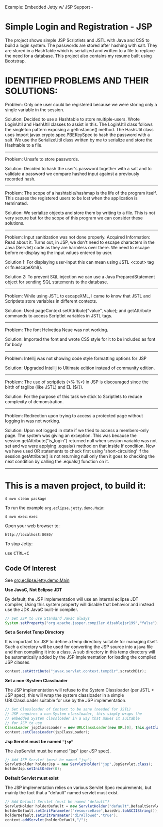 Example: Embedded Jetty w/ JSP Support - 

Simple Login and Registration - JSP 
======================================

The project shows simple JSP Scriptlets and JSTL with Java and CSS to build a login system. The passwords are stored after hashing with salt. They are stored in a HashTable which is serialized and written to a file to replace the need for a database. This project also contains my resume built using Bootstrap. 

IDENTIFIED PROBLEMS AND THEIR SOLUTIONS:
======================================


Problem: Only one user could be registered because we were storing only a single variable in the session.

Solution: Decided to use a Hashtable to store multiple-users. Wrote LoginUtil and HashUtil classes to assist in this. The LoginUtil class follows the singleton pattern exposing a getInstance() method. The HashUtil class uses import javax.crypto.spec.PBEKeySpec to hash the password with a salt. We use the SerializeUtil class written by me to serialize and store the Hashtable to a file. 

----------------

Problem: Unsafe to store passwords. 

Solution: Decided to hash the user's password together with a salt and to validate a password we compare hashed input against a previously recorded hash.

----------------

Problem: The scope of a hashtable/hashmap is the life of the program itself. This causes the registered users to be lost when the application is terminated.

Solution: We serialize objects and store them by writing to a file. This is not very secure but for the scope of this program we can consider these solutions.

----------------

Problem: Input sanitization was not done properly.
Acquired Information: Read about it. Turns out, in JSP, we don't need to escape characters in the Java (Servlet) code as they are harmless over there. We need to escape before re-displaying the input values entered by user. 

Solution 1: For displaying user-input this can mean using JSTL  <c:out> tag or fn:escapeXml(). 

Solution 2: To prevent SQL injection we can use a Java PreparedStatement object for sending SQL statements to the database.

----------------

Problem: While using JSTL to escapeXML, I came to know that JSTL and Scriptlets store variables in different contexts. 

Solution: Used pageContext.setAttribute("value", value); and getAttribute commands to access Scriptlet variables in JSTL tags.

----------------

Problem: The font Helvetica Neue was not working. 

Solution: Imported the font and wrote CSS style for it to be included as font for body

----------------

Problem: Intellij was not showing code style formatting options for JSP

Solution: Upgraded Intellij to Ultimate edition instead of community edition.

----------------

Problem: The use of scriptlets (<% %>) in JSP is discouraged since the birth of taglibs (like JSTL) and EL (${}). 

Solution: For the purpose of this task we stick to Scriptlets to reduce complexity of demonstration.

----------------

Problem: Redirection upon trying to access a protected page without logging in was not working.

Solution: Upon not logged in state if we tried to access a members-only page. The system was giving an exception. This was because the
session.getAttribute("is_login") returned null when session variable was not set and we were applying .equals() method on that inside If condition. Now we have used OR statements to check first using 'short-circuiting' if the session.getAttribute() is not returning null only then it goes to checking the next condition by calling the .equals() function on it.

----------------

This is a maven project, to build it:
======================================

    $ mvn clean package

To run the example `org.eclipse.jetty.demo.Main`:

    $ mvn exec:exec

Open your web browser to:

    http://localhost:8080/  

To stop Jetty:

  use <kbd>CTRL</kbd>+<kbd>C</kbd>


Code Of Interest
----------------

See [org.eclipse.jetty.demo.Main](src/main/java/org/eclipse/jetty/demo/Main.java)

**Use JavaC, Not Eclipse JDT**

By default, the JSP implementation will use an internal eclipse JDT compiler,
Using this system property will disable that behavior and instead use the JDK
JavaC built-in compiler.

``` java
// Set JSP to use Standard JavaC always
System.setProperty("org.apache.jasper.compiler.disablejsr199","false");
```

**Set a Servlet Temp Directory**

It is important for JSP to define a temp directory suitable for managing itself.
Such a directory will be used for converting the JSP source into a java file and
then compiling it into a class.  A sub directory in this temp directory will be
automatically added by the JSP implementation for loading the compiled JSP classes.

```java
context.setAttribute("javax.servlet.context.tempdir",scratchDir);
```

**Set a non-System Classloader**

The JSP implementation will refuse to the System Classloader (per JSTL + JSP spec),
this will wrap the system classloader in a simple URLClassLoader suitable
for use by the JSP implementation.

```java
// Set Classloader of Context to be sane (needed for JSTL)
// JSP requires a non-System classloader, this simply wraps the
// embedded System classloader in a way that makes it suitable
// for JSP to use
ClassLoader jspClassLoader = new URLClassLoader(new URL[0], this.getClass().getClassLoader());
context.setClassLoader(jspClassLoader);
```

**Jsp Servlet must be named `"jsp"`**

The JspServlet must be named "jsp" (per JSP spec).

```java
// Add JSP Servlet (must be named "jsp")
ServletHolder holderJsp = new ServletHolder("jsp",JspServlet.class);
holderJsp.setInitOrder(0);
```

**Default Servlet must exist**

The JSP implementation relies on various Servlet Spec requirements,
but mainly the fact that a "default" named servlet must exist.

```java
// Add Default Servlet (must be named "default")
ServletHolder holderDefault = new ServletHolder("default",DefaultServlet.class);
holderDefault.setInitParameter("resourceBase",baseUri.toASCIIString());
holderDefault.setInitParameter("dirAllowed","true");
context.addServlet(holderDefault,"/");
```


